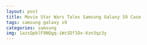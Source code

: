 ```yaml
---
layout: post
title: Movie Star Wars Tales Samsung Galaxy S9 Case
tags: samsung galaxy s9
categories: samsung
img: 1azsQpblF9NQgq-iWcSDf1Ox-6zn3qz3y
---
```

